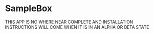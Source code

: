 # SampleBox

THIS APP IS NO WHERE NEAR COMPLETE AND INSTALLATION INSTRUCTIONS WILL COME WHEN IT IS IN AN ALPHA OR BETA STATE
